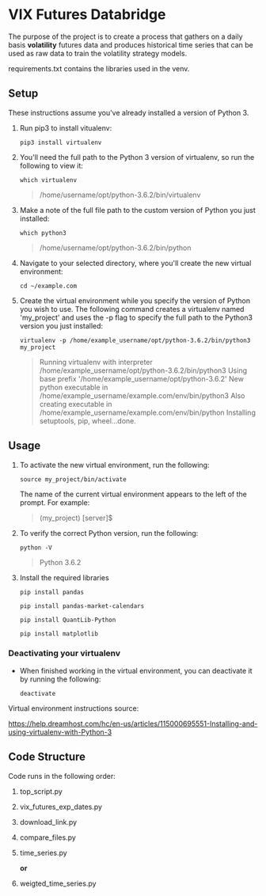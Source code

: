 # VIX Futures Databridge

The purpose of the project is to create a process that gathers on a daily basis **volatility** futures data and produces historical time series that can be used as raw data to train the volatility strategy models.


requirements.txt contains the libraries used in the venv.


## Setup

These instructions assume you've already installed a version of Python 3.

1. Run pip3 to install vitualenv:

    `pip3 install virtualenv`

1. You'll need the full path to the Python 3 version of virtualenv, so run the following to view it:

    `which virtualenv`
    >/home/username/opt/python-3.6.2/bin/virtualenv

1. Make a note of the full file path to the custom version of Python you just installed:

    `which python3`
    >/home/username/opt/python-3.6.2/bin/python

1. Navigate to your selected directory, where you'll create the new virtual environment:

    `cd ~/example.com`

1. Create the virtual environment while you specify the version of Python you wish to use. The following command creates a virtualenv named 'my_project' and uses the -p flag to specify the full path to the Python3 version you just installed: 

    `virtualenv -p /home/example_username/opt/python-3.6.2/bin/python3 my_project`

    >Running virtualenv with interpreter /home/example_username/opt/python-3.6.2/bin/python3
    >Using base prefix '/home/example_username/opt/python-3.6.2'
    >New python executable in /home/example_username/example.com/env/bin/python3
    >Also creating executable in /home/example_username/example.com/env/bin/python
    >Installing setuptools, pip, wheel...done.


## Usage

1. To activate the new virtual environment, run the following: 

    `source my_project/bin/activate`

     The name of the current virtual environment appears to the left of the prompt. For example: 

     >(my_project) [server]$ 

1. To verify the correct Python version, run the following: 

    `python -V`

    >Python 3.6.2

1. Install the required libraries

    `pip install pandas`

    `pip install pandas-market-calendars`

    `pip install QuantLib-Python`

    `pip install matplotlib`


### Deactivating your virtualenv

* When finished working in the virtual environment, you can deactivate it by running the following:

    `deactivate`

Virtual environment instructions source:

https://help.dreamhost.com/hc/en-us/articles/115000695551-Installing-and-using-virtualenv-with-Python-3


## Code Structure

Code runs in the following order:

1. top_script.py

1. vix_futures_exp_dates.py
1. download_link.py
1. compare_files.py
1. time_series.py

    **or**

1. weigted_time_series.py
